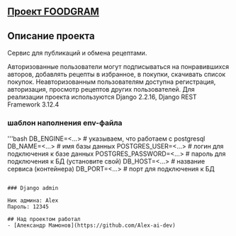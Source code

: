 ## [Проект FOODGRAM](http://yandextube.sytes.net/recipes)
## Описание проекта
Cервис для публикаций и обмена рецептами.

Авторизованные пользователи могут подписываться на понравившихся авторов, добавлять рецепты в избранное, в покупки, скачивать список покупок. Неавторизованным пользователям доступна регистрация, авторизация, просмотр рецептов других пользователей.
Для реализации проекта используются Django 2.2.16, Django REST Framework 3.12.4

### шаблон наполнения env-файла

'''bash
DB_ENGINE=<...> # указываем, что работаем с postgresql
DB_NAME=<...> # имя базы данных
POSTGRES_USER=<...> # логин для подключения к базе данных
POSTGRES_PASSWORD=<...> # пароль для подключения к БД (установите свой)
DB_HOST=<...> # название сервиса (контейнера)
DB_PORT=<...> # порт для подключения к БД
```

### Django admin

Ник админа: Alex
Пароль: 12345

## Над проектом работал
- [Александр Мамонов](https://github.com/Alex-ai-dev)